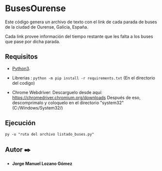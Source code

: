 # BusesOurense
Este código genera un archivo de texto con el link de cada parada de buses de la ciudad de Ourense, Galicia, España. 

Cada link provee información del tiempo restante que les falta a los buses que pase por dicha parada.

## Requisitos

* [Python3](https://www.python.org/download/releases/3.0/).

* Librerias : ```python -m pip install -r requirements.txt``` (En el directorio del codigo)

* Chrome Webdriver: Descarguelo desde aquí: https://chromedriver.chromium.org/downloads
  Después de eso, descomprimalo y coloquelo en el directorio "system32" (C:/Windows/System32/)

## Ejecución

 ```py -u "ruta del archivo listado_buses.py"```
 
 ## Autor ✒️

* **Jorge Manuel Lozano Gómez**
